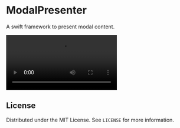 # ModalPresenter

A swift framework to present modal content.

![caption](https://github.com/dragosmandu/ModalPresenter/blob/main/Simulator%20Screen%20Recording%20-%20iPhone%2012%20Pro%20-%202021-06-01%20at%2016.20.49.mp4)

## License

Distributed under the MIT License. See `LICENSE` for more information.
